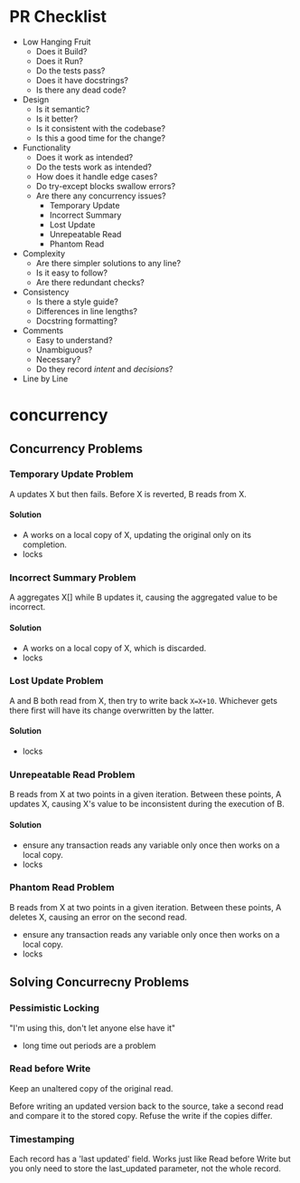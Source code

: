 # PR Checklist

- Low Hanging Fruit
  - Does it Build?
  - Does it Run?
  - Do the tests pass?
  - Does it have docstrings?
  - Is there any dead code?
- Design
  - Is it semantic?
  - Is it better?
  - Is it consistent with the codebase?
  - Is this a good time for the change?
- Functionality
  - Does it work as intended?
  - Do the tests work as intended?
  - How does it handle edge cases?
  - Do try-except blocks swallow errors?
  - Are there any concurrency issues?
    - Temporary Update
    - Incorrect Summary
    - Lost Update
    - Unrepeatable Read
    - Phantom Read
- Complexity
  - Are there simpler solutions to any line?
  - Is it easy to follow?
  - Are there redundant checks?
- Consistency
  - Is there a style guide?
  - Differences in line lengths?
  - Docstring formatting?
- Comments
  - Easy to understand?
  - Unambiguous?
  - Necessary?
  - Do they record _intent_ and _decisions_?
- Line by Line

# concurrency

## Concurrency Problems

### Temporary Update Problem

A updates X but then fails. Before X is reverted, B reads from X.

#### Solution

- A works on a local copy of X, updating the original only on its completion.
- locks

### Incorrect Summary Problem

A aggregates X[] while B updates it, causing the aggregated value to be incorrect.

#### Solution

- A works on a local copy of X, which is discarded.
- locks

### Lost Update Problem

A and B both read from X, then try to write back `X=X+10`. Whichever gets there first will have its change overwritten by the latter.

#### Solution

- locks

### Unrepeatable Read Problem

B reads from X at two points in a given iteration. Between these points, A updates X, causing X's value to be inconsistent during the execution of B.

#### Solution

- ensure any transaction reads any variable only once then works on a local copy.
- locks

### Phantom Read Problem

B reads from X at two points in a given iteration. Between these points, A deletes X, causing an error on the second read.

- ensure any transaction reads any variable only once then works on a local copy.
- locks

## Solving Concurrecny Problems

### Pessimistic Locking

"I'm using this, don't let anyone else have it"

- long time out periods are a problem

### Read before Write

Keep an unaltered copy of the original read.

Before writing an updated version back to the source, take a second read and compare it to the stored copy. Refuse the write if the copies differ.

### Timestamping

Each record has a 'last updated' field. Works just like Read before Write but you only need to store the last_updated parameter, not the whole record.
